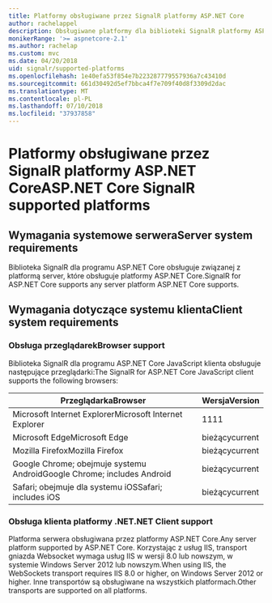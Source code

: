 ```yaml
---
title: Platformy obsługiwane przez SignalR platformy ASP.NET Core
author: rachelappel
description: Obsługiwane platformy dla biblioteki SignalR platformy ASP.NET Core
monikerRange: '>= aspnetcore-2.1'
ms.author: rachelap
ms.custom: mvc
ms.date: 04/20/2018
uid: signalr/supported-platforms
ms.openlocfilehash: 1e40efa53f854e7b223287779557936a7c43410d
ms.sourcegitcommit: 661d30492d5ef7bbca4f7e709f40d8f3309d2dac
ms.translationtype: MT
ms.contentlocale: pl-PL
ms.lasthandoff: 07/10/2018
ms.locfileid: "37937858"
---
```

# <a name="aspnet-core-signalr-supported-platforms"></a><span data-ttu-id="81276-103">Platformy obsługiwane przez SignalR platformy ASP.NET Core</span><span class="sxs-lookup"><span data-stu-id="81276-103">ASP.NET Core SignalR supported platforms</span></span>

## <a name="server-system-requirements"></a><span data-ttu-id="81276-104">Wymagania systemowe serwera</span><span class="sxs-lookup"><span data-stu-id="81276-104">Server system requirements</span></span>

<span data-ttu-id="81276-105">Biblioteka SignalR dla programu ASP.NET Core obsługuje związanej z platformą server, które obsługuje platformy ASP.NET Core.</span><span class="sxs-lookup"><span data-stu-id="81276-105">SignalR for ASP.NET Core supports any server platform ASP.NET Core supports.</span></span>

## <a name="client-system-requirements"></a><span data-ttu-id="81276-106">Wymagania dotyczące systemu klienta</span><span class="sxs-lookup"><span data-stu-id="81276-106">Client system requirements</span></span>

### <a name="browser-support"></a><span data-ttu-id="81276-107">Obsługa przeglądarek</span><span class="sxs-lookup"><span data-stu-id="81276-107">Browser support</span></span>

<span data-ttu-id="81276-108">Biblioteka SignalR dla programu ASP.NET Core JavaScript klienta obsługuje następujące przeglądarki:</span><span class="sxs-lookup"><span data-stu-id="81276-108">The SignalR for ASP.NET Core JavaScript client supports the following browsers:</span></span>

| <span data-ttu-id="81276-109">Przeglądarka</span><span class="sxs-lookup"><span data-stu-id="81276-109">Browser</span></span> | <span data-ttu-id="81276-110">Wersja</span><span class="sxs-lookup"><span data-stu-id="81276-110">Version</span></span> |
| ------- | ------- |
| <span data-ttu-id="81276-111">Microsoft Internet Explorer</span><span class="sxs-lookup"><span data-stu-id="81276-111">Microsoft Internet Explorer</span></span> | <span data-ttu-id="81276-112">11</span><span class="sxs-lookup"><span data-stu-id="81276-112">11</span></span> |
| <span data-ttu-id="81276-113">Microsoft Edge</span><span class="sxs-lookup"><span data-stu-id="81276-113">Microsoft Edge</span></span> | <span data-ttu-id="81276-114">bieżący</span><span class="sxs-lookup"><span data-stu-id="81276-114">current</span></span> |
| <span data-ttu-id="81276-115">Mozilla Firefox</span><span class="sxs-lookup"><span data-stu-id="81276-115">Mozilla Firefox</span></span> | <span data-ttu-id="81276-116">bieżący</span><span class="sxs-lookup"><span data-stu-id="81276-116">current</span></span> |
| <span data-ttu-id="81276-117">Google Chrome; obejmuje systemu Android</span><span class="sxs-lookup"><span data-stu-id="81276-117">Google Chrome; includes Android</span></span> | <span data-ttu-id="81276-118">bieżący</span><span class="sxs-lookup"><span data-stu-id="81276-118">current</span></span> |
| <span data-ttu-id="81276-119">Safari; obejmuje dla systemu iOS</span><span class="sxs-lookup"><span data-stu-id="81276-119">Safari; includes iOS</span></span> | <span data-ttu-id="81276-120">bieżący</span><span class="sxs-lookup"><span data-stu-id="81276-120">current</span></span> |
 
### <a name="net-client-support"></a><span data-ttu-id="81276-121">Obsługa klienta platformy .NET</span><span class="sxs-lookup"><span data-stu-id="81276-121">.NET Client support</span></span>

<span data-ttu-id="81276-122">Platforma serwera obsługiwana przez platformy ASP.NET Core.</span><span class="sxs-lookup"><span data-stu-id="81276-122">Any server platform supported by ASP.NET Core.</span></span> <span data-ttu-id="81276-123">Korzystając z usług IIS, transport gniazda Websocket wymaga usług IIS w wersji 8.0 lub nowszym, w systemie Windows Server 2012 lub nowszym.</span><span class="sxs-lookup"><span data-stu-id="81276-123">When using IIS, the WebSockets transport requires IIS 8.0 or higher, on Windows Server 2012 or higher.</span></span> <span data-ttu-id="81276-124">Inne transportów są obsługiwane na wszystkich platformach.</span><span class="sxs-lookup"><span data-stu-id="81276-124">Other transports are supported on all platforms.</span></span>
